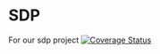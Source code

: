 # SDP
For our sdp project
[![Coverage Status](https://coveralls.io/repos/github/greenpeace-wits/SDP/badge.svg?branch=test)](https://coveralls.io/github/greenpeace-wits/SDP?branch=test)
